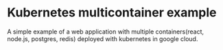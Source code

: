 # Kubernetes multicontainer example

A simple example of a web application with multiple containers(react, node.js, postgres, redis) deployed with kubernetes in google cloud.